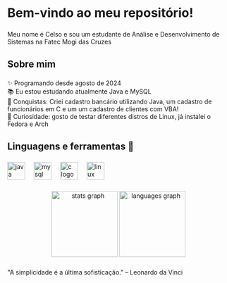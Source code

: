 <h1 align="left">Bem-vindo ao meu repositório!</h1>

###

<p align="left">Meu nome é Celso e sou um estudante de Análise e Desenvolvimento de Sistemas na Fatec Mogi das Cruzes</p>

###

<h2 align="left">Sobre mim</h2>

###

<p align="left">✨ Programando desde agosto de 2024<br>📚 Eu estou estudando atualmente Java e MySQL<br>🎯 Conquistas: Criei cadastro bancário utilizando Java, um cadastro de funcionários em C e um um cadastro de clientes com VBA!<br>🎲 Curiosidade: gosto de testar diferentes distros de Linux, já instalei o Fedora e Arch</p>

###

<h2 align="left">Linguagens e ferramentas 🔧</h2>

###

<div align="left">
  <img src="https://cdn.jsdelivr.net/gh/devicons/devicon/icons/java/java-original.svg" height="40" alt="java logo"  />
  <img width="12" />
  <img src="https://cdn.jsdelivr.net/gh/devicons/devicon/icons/mysql/mysql-original.svg" height="40" alt="mysql logo"  />
  <img width="12" />
  <img src="https://cdn.jsdelivr.net/gh/devicons/devicon/icons/c/c-original.svg" height="40" alt="c logo"  />
  <img width="12" />
  <img src="https://cdn.jsdelivr.net/gh/devicons/devicon/icons/linux/linux-original.svg" height="40" alt="linux logo"  />
</div>

###

<div align="center">
  <img src="https://github-readme-stats.vercel.app/api?username=celsoB-dev&hide_title=false&hide_rank=false&show_icons=true&include_all_commits=true&count_private=true&disable_animations=false&theme=dracula&locale=en&hide_border=false&order=1" height="150" alt="stats graph"  />
  <img src="https://github-readme-stats.vercel.app/api/top-langs?username=celsoB-dev&locale=en&hide_title=false&layout=compact&card_width=320&langs_count=5&theme=dracula&hide_border=false&order=2" height="150" alt="languages graph"  />
</div>

###

<p align="left">"A simplicidade é a última sofisticação." – Leonardo da Vinci</p>

###
